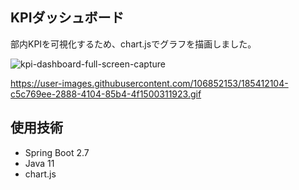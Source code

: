 ## KPIダッシュボード
部内KPIを可視化するため、chart.jsでグラフを描画しました。

![kpi-dashboard-full-screen-capture](https://user-images.githubusercontent.com/106852153/185406755-aeef9a87-4e4a-436a-87fd-e84c8fd8b1cd.jpg)

https://user-images.githubusercontent.com/106852153/185412104-c5c769ee-2888-4104-85b4-4f1500311923.gif

## 使用技術
- Spring Boot 2.7
- Java 11
- chart.js
